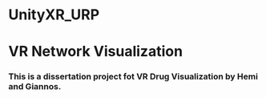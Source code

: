 # UnityXR_URP
# VR Network Visualization

### This is a dissertation project fot VR Drug Visualization by Hemi and Giannos.
